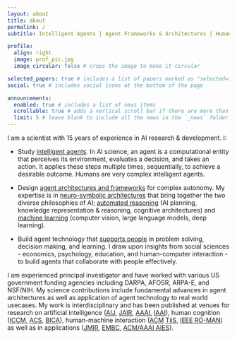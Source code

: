 ```yaml
---
layout: about
title: about
permalink: /
subtitle: Intelligent Agents | Agent Frameworks & Architectures | Human-Agent Collaboration

profile:
  align: right
  image: prof_pic.jpg
  image_circular: false # crops the image to make it circular

selected_papers: true # includes a list of papers marked as "selected={true}"
social: true # includes social icons at the bottom of the page

announcements:
  enabled: true # includes a list of news items
  scrollable: true # adds a vertical scroll bar if there are more than 3 news items
  limit: 5 # leave blank to include all the news in the `_news` folder
---
```


I am a scientist with 15 years of experience in AI research & development.  I:  

* Study [intelligent agents](https://people.eecs.berkeley.edu/~russell/aima1e/chapter02.pdf). In AI science, an agent is a computational entity that perceives its environment, evaluates a decision, and takes an action. It applies these steps multiple times, sequentially, to achieve a desirable outcome. Humans are very complex intelligent agents. 

* Design [agent architectures and frameworks](https://en.wikipedia.org/wiki/Agent_architecture) for complex autonomy.  My expertise is in [neuro-symbolic architectures](https://en.wikipedia.org/wiki/Neuro-symbolic_AI) that bring together the two diverse philosophies of AI; [automated reasoning](https://en.wikipedia.org/wiki/Knowledge-based_systems) (AI planning, knowledge representation & reasoning, cognitive architectures) and [machine learning](https://en.wikipedia.org/wiki/Machine_learning) (computer vision, large language models, deep learning). 

* Build agent technology that [supports people](https://arxiv.org/abs/1901.05406) in problem solving, decision making, and learning. I draw upon insights from social sciences - economics, psychology, education, and human-computer interaction - to build agents that collaborate with people effectively. 

I am experienced principal investigator and have worked with various US government funding agencies including DARPA, AFOSR, ARPA-E, and NSF/NIH. My science contributions include fundamental advances in agent architectures as well as application of agent technology to real world usecases. My work is interdisciplinary and has been published at venues for research on artificial intelligence ([AIJ](https://www.sciencedirect.com/science/article/abs/pii/S0004370224000973), [JAIR](https://www.jair.org/index.php/jair/article/view/11352), [AAAI](https://www.aaai.org/ocs/index.php/AAAI/AAAI14/paper/viewFile/8630/8446), [IAAI](https://www.aaai.org/ocs/index.php/IAAI/IAAI17/paper/viewPaper/14963)), human cognition ([ICCM](https://iccm-conference.github.io/), [ACS](http://cogsys.org/journal/volume2/article-2-9.pdf), [BICA](https://www.sciencedirect.com/science/article/pii/S2212683X14000164)), human-machine interaction ([ACM](https://dl.acm.org/doi/abs/10.1145/3375790) [TiiS](https://dl.acm.org/doi/abs/10.1145/3366501), [IEEE RO-MAN](https://ieeexplore.ieee.org/document/9515448)) as well as in applications ([JMIR](https://www.jmir.org/2017/11/e397/), [EMBC](https://ieeexplore.ieee.org/abstract/document/7591428), [ACM/AAAI AIES](https://dl.acm.org/doi/abs/10.1145/3306618.3314271)). 
